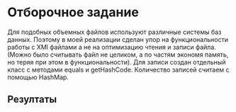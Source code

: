 # Отборочное задание
Для подобных объемных файлов используют различные системы баз данных. Поэтому в моей реализации сделан упор на функциональности работы с XMl файлами а не на оптимизацию чтения и записи файла. (Можно было считывать файл не целиком, а по частям экономя память, но теряя при этом в функциональности). Для записи создан отдельный класс с методами equals и getHashCode. Количество записей считаем с помощью HashMap.

## Резултаты
